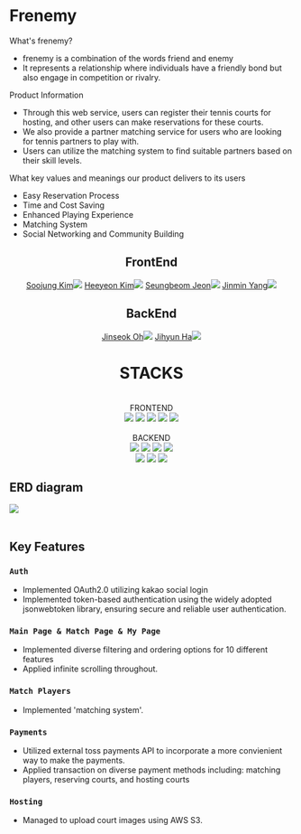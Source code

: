# Frenemy

What's frenemy? <br/>

- frenemy is a combination of the words friend and enemy
- It represents a relationship where individuals have a friendly bond but also engage in competition or rivalry.

Product Information <br/>

- Through this web service, users can register their tennis courts for hosting, and other users can make reservations for these courts.
- We also provide a partner matching service for users who are looking for tennis partners to play with.
- Users can utilize the matching system to find suitable partners based on their skill levels.

What key values and meanings our product delivers to its users<br/>

- Easy Reservation Process
- Time and Cost Saving
- Enhanced Playing Experience
- Matching System
- Social Networking and Community Building

<div align="center">
  
## FrontEnd

<a href="https://github.com/reveur96">Soojung Kim<img src="https://img.shields.io/badge/GitHub-181717?style=flat-square&logo=GitHub&logoColor=white&link=https://github.com/hongyeollee"/></a>
<a href="https://github.com/patataco">Heeyeon Kim<img src="https://img.shields.io/badge/GitHub-181717?style=flat-square&logo=GitHub&logoColor=white&link=https://github.com/hongyeollee"/></a>
<a href="https://github.com/jeonseungbeom">Seungbeom Jeon<img src="https://img.shields.io/badge/GitHub-181717?style=flat-square&logo=GitHub&logoColor=white&link=https://github.com/hongyeollee"/></a>
<a href="https://github.com/min2oyo">Jinmin Yang<img src="https://img.shields.io/badge/GitHub-181717?style=flat-square&logo=GitHub&logoColor=white&link=https://github.com/hongyeollee"/></a>

## BackEnd

<a href="https://github.com/jinss5">Jinseok Oh<img src="https://img.shields.io/badge/github-181717?style=for-the-badge&logo=github&logoColor=white"></a>
<a href="https://github.com/haaazzi">Jihyun Ha<img src="https://img.shields.io/badge/GitHub-181717?style=flat-square&logo=GitHub&logoColor=white&link=https://github.com/hongyeollee"/></a>

</div>
  
<div align="center"><h1>STACKS</h1></div>
  </br>
<div align="center">FRONTEND</div>
  <div align="center">
  <img src="https://img.shields.io/badge/html5-E34F26?style=for-the-badge&logo=html5&logoColor=white">
    <img src="https://img.shields.io/badge/css-1572B6?style=for-the-badge&logo=css3&logoColor=white">
    <img src="https://img.shields.io/badge/react-61DAFB?style=for-the-badge&logo=react&logoColor=black">
    <img src="https://img.shields.io/badge/javascript-F7DF1E?style=for-the-badge&logo=javascript&logoColor=black">
      <img src="https://img.shields.io/badge/sass-CC6699?style=for-the-badge&logo=sass&logoColor=red">

  </div>
</br>
<div align="center">BACKEND</div>
<div align="center">
  <img src="https://img.shields.io/badge/node.js-339933?style=for-the-badge&logo=Node.js&logoColor=white">
  <img src="https://img.shields.io/badge/javascript-F7DF1E?style=for-the-badge&logo=javascript&logoColor=black"> 
  <img src="https://img.shields.io/badge/express-000000?style=for-the-badge&logo=express&logoColor=white">
  <img src="https://img.shields.io/badge/mysql-4479A1?style=for-the-badge&logo=mysql&logoColor=white"><br/>
  <img src="https://img.shields.io/badge/SQL-FFA500?style=for-the-badge&logo=sql&logoColor=white">
  <img src="https://img.shields.io/badge/AWS-232F3E?style=for-the-badge&logo=amazon-aws&logoColor=white">
  <img src="https://img.shields.io/badge/Docker-2496ED?style=for-the-badge&logo=docker&logoColor=white">
</div>

<h2>ERD diagram</h2>
<img src="https://github.com/jinss5/tennis-host-and-match/assets/62521403/131753de-6ef0-42e2-9b3a-5b7784d8d95c">
</br>
</br>

<h2>Key Features</h2>

### `Auth`

- Implemented OAuth2.0 utilizing kakao social login
- Implemented token-based authentication using the widely adopted jsonwebtoken library, ensuring secure and reliable user authentication.<br/>

### `Main Page & Match Page & My Page`

- Implemented diverse filtering and ordering options for 10 different features
- Applied infinite scrolling throughout.

### `Match Players`

- Implemented 'matching system'.

### `Payments`

- Utilized external toss payments API to incorporate a more convienient way to make the payments.
- Applied transaction on diverse payment methods including: matching players, reserving courts, and hosting courts

### `Hosting`

- Managed to upload court images using AWS S3.

